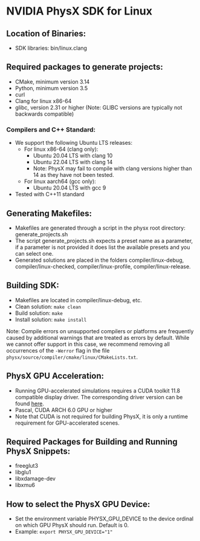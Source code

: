 # NVIDIA PhysX SDK for Linux

## Location of Binaries:

* SDK libraries: bin/linux.clang

## Required packages to generate projects:

* CMake, minimum version 3.14
* Python, minimum version 3.5
* curl
* Clang for linux x86-64
* glibc, version 2.31 or higher (Note: GLIBC versions are typically not backwards compatible)

### Compilers and C++ Standard:
  * We support the following Ubuntu LTS releases:
    * For linux x86-64 (clang only):
      * Ubuntu 20.04 LTS with clang 10
      * Ubuntu 22.04 LTS with clang 14 
      * Note: PhysX may fail to compile with clang versions higher than 14 as they have not been tested.
    * For linux aarch64 (gcc only):
      * Ubuntu 20.04 LTS with gcc 9
  * Tested with C++11 standard

## Generating Makefiles:

* Makefiles are generated through a script in the physx root directory: generate_projects.sh
* The script generate_projects.sh expects a preset name as a parameter, if a parameter is not provided it does list the available presets and you can select one.
* Generated solutions are placed in the folders compiler/linux-debug, compiler/linux-checked, compiler/linux-profile, compiler/linux-release.

## Building SDK:

* Makefiles are located in compiler/linux-debug, etc.
* Clean solution: `make clean`
* Build solution: `make`
* Install solution: `make install`

Note:
Compile errors on unsupported compilers or platforms are frequently caused by additional warnings that are treated as errors by default. While we cannot offer support in this case, we recommend removing all occurrences of the `-Werror` flag in the file `physx/source/compiler/cmake/linux/CMakeLists.txt`.

## PhysX GPU Acceleration:

* Running GPU-accelerated simulations requires a CUDA toolkit 11.8 compatible display driver. The corresponding driver version can be found [here](https://docs.nvidia.com/cuda/cuda-toolkit-release-notes/index.html#cuda-major-component-versions__table-cuda-toolkit-driver-versions).
* Pascal, CUDA ARCH 6.0 GPU or higher
* Note that CUDA is not required for building PhysX, it is only a runtime requirement for GPU-accelerated scenes.

## Required Packages for Building and Running PhysX Snippets:

* freeglut3
* libglu1
* libxdamage-dev
* libxmu6

## How to select the PhysX GPU Device:

* Set the environment variable PHYSX_GPU_DEVICE to the device ordinal on which GPU PhysX should run. Default is 0.
* Example: `export PHYSX_GPU_DEVICE="1"`
